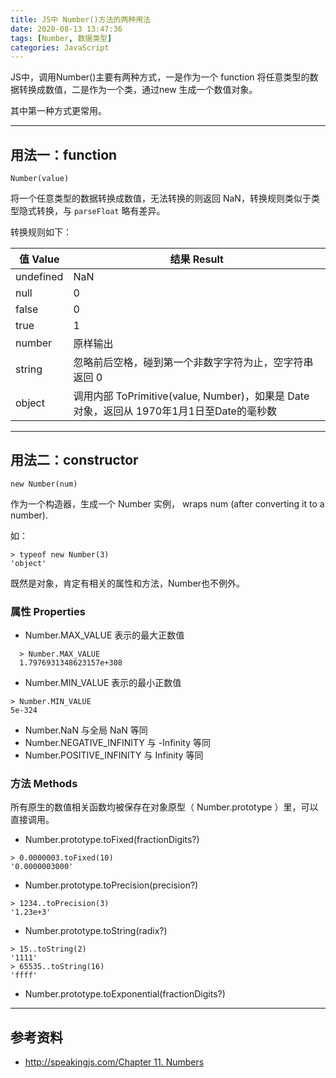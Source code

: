 ```yaml
---
title: JS中 Number()方法的两种用法
date: 2020-08-13 13:47:36
tags: [Number, 数据类型]
categories: JavaScript
---
```

JS中，调用Number()主要有两种方式，一是作为一个 function 将任意类型的数据转换成数值，二是作为一个类，通过new 生成一个数值对象。  
<!--more -->
其中第一种方式更常用。
*********
## 用法一：function
```
Number(value)
```
将一个任意类型的数据转换成数值，无法转换的则返回 NaN，转换规则类似于类型隐式转换，与 `parseFloat` 略有差异。

转换规则如下：

|  值 Value | 结果 Result |
| ------------ | ------------ |
| undefined  | NaN  |
| null  | 0  |
| false  | 0  |
| true  | 1  |
| number  | 原样输出  |
| string  | 忽略前后空格，碰到第一个非数字字符为止，空字符串返回 0  |
| object  | 调用内部 ToPrimitive(value, Number)，如果是 Date 对象，返回从 1970年1月1日至Date的毫秒数  |

*******
## 用法二：constructor
```
new Number(num)
```
作为一个构造器，生成一个 Number 实例， wraps num (after converting it to a number).

如：
```
> typeof new Number(3)
'object'
```
既然是对象，肯定有相关的属性和方法，Number也不例外。
### 属性 Properties
- Number.MAX_VALUE 表示的最大正数值  
```
  > Number.MAX_VALUE
  1.7976931348623157e+308
```
- Number.MIN_VALUE 表示的最小正数值
```
> Number.MIN_VALUE
5e-324
```
- Number.NaN 与全局 NaN 等同
- Number.NEGATIVE_INFINITY 与 -Infinity 等同
- Number.POSITIVE_INFINITY 与 Infinity 等同

### 方法 Methods
所有原生的数值相关函数均被保存在对象原型（ Number.prototype ）里，可以直接调用。
- Number.prototype.toFixed(fractionDigits?)
```
> 0.0000003.toFixed(10)
'0.0000003000'
```
- Number.prototype.toPrecision(precision?)
```
> 1234..toPrecision(3)
'1.23e+3'
```
- Number.prototype.toString(radix?)
```
> 15..toString(2)
'1111'
> 65535..toString(16)
'ffff'
```
- Number.prototype.toExponential(fractionDigits?)
**********
## 参考资料
- [http://speakingjs.com/Chapter 11. Numbers](http://speakingjs.com/es5/ch11.html)
